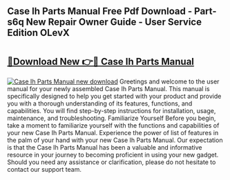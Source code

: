 ## Case Ih Parts Manual Free Pdf Download - Part-s6q New Repair Owner Guide - User Service Edition OLevX

# <h2><a href="http://bc9239.oget.top/?id=Case+Ih+Parts+Manual">🔗Download New 👉🔴 Case Ih Parts Manual</a></h2>

[![Case Ih Parts Manual new download](https://i.imgur.com/5g1atiW.png)](http://bc9239.oget.top/?id=Case+Ih+Parts+Manual)
Greetings and welcome to the user manual for your newly assembled Case Ih Parts Manual. This manual is specifically designed to help you get started with your product and provide you with a thorough understanding of its features, functions, and capabilities. You will find step-by-step instructions for installation, usage, maintenance, and troubleshooting. Familiarize Yourself Before you begin, take a moment to familiarize yourself with the functions and capabilities of your new Case Ih Parts Manual. Experience the power of list of features in the palm of your hand with your new Case Ih Parts Manual. Our expectation is that the Case Ih Parts Manual has been a valuable and informative resource in your journey to becoming proficient in using your new gadget. Should you need any assistance or clarification, please do not hesitate to contact our support team.
